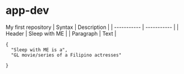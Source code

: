 # app-dev
My first repository
| Syntax | Description |
| ----------- | ----------- |
| Header | Sleep with ME  |
| Paragraph | Text |
```
{
  "Sleep with ME is a",
  "GL movie/series of a Filipino actresses"
  
}
```

